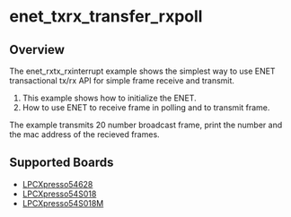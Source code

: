 # enet_txrx_transfer_rxpoll

## Overview

The enet_rxtx_rxinterrupt example shows the simplest way to use ENET transactional tx/rx API for simple frame receive and transmit.

1. This example shows how to initialize the ENET.
2. How to use ENET to receive frame in polling and to transmit frame.

The example transmits 20 number broadcast frame, print the number and the mac address of 
the recieved frames.

## Supported Boards
- [LPCXpresso54628](../../../_boards/lpcxpresso54628/driver_examples/enet/txrx_transfer_rxpoll/example_board_readme.md)
- [LPCXpresso54S018](../../../_boards/lpcxpresso54s018/driver_examples/enet/txrx_transfer_rxpoll/example_board_readme.md)
- [LPCXpresso54S018M](../../../_boards/lpcxpresso54s018m/driver_examples/enet/txrx_transfer_rxpoll/example_board_readme.md)
